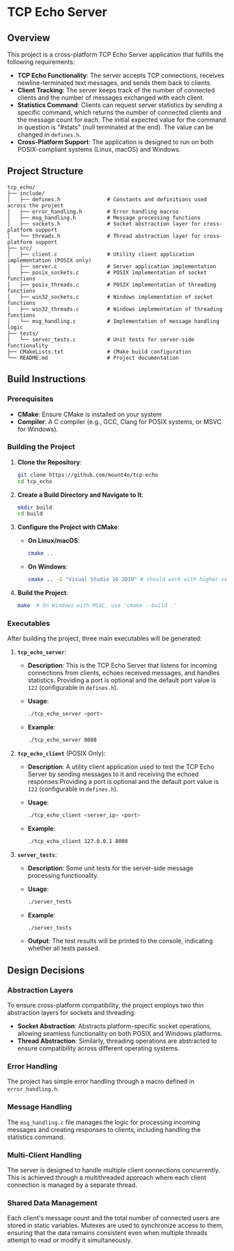 # TCP Echo Server

## Overview

This project is a cross-platform TCP Echo Server application that fulfills the following requirements:

- **TCP Echo Functionality**: The server accepts TCP connections, receives newline-terminated text messages, and sends them back to clients.
- **Client Tracking**: The server keeps track of the number of connected clients and the number of messages exchanged with each client.
- **Statistics Command**: Clients can request server statistics by sending a specific command, which returns the number of connected clients and the message count for each. The initial expected value for the command in question is "#stats" (null terminated at the end). The value can be changed in `defines.h`.
- **Cross-Platform Support**: The application is designed to run on both POSIX-compliant systems (Linux, macOS) and Windows.


## Project Structure

```plaintext
tcp_echo/
├── include/
│   ├── defines.h               # Constants and definitions used across the project
│   ├── error_handling.h        # Error handling macros
│   ├── msg_handling.h          # Message processing functions
│   ├── sockets.h               # Socket abstraction layer for cross-platform support
│   └── threads.h               # Thread abstraction layer for cross-platform support
├── src/
│   ├── client.c                # Utility client application implementation (POSIX only)
│   ├── server.c                # Server application implementation
│   ├── posix_sockets.c         # POSIX implementation of socket functions
│   ├── posix_threads.c         # POSIX implementation of threading functions
│   ├── win32_sockets.c         # Windows implementation of socket functions
│   ├── win32_threads.c         # Windows implementation of threading functions
│   └── msg_handling.c          # Implementation of message handling logic
├── tests/
│   └── server_tests.c          # Unit tests for server-side functionality
├── CMakeLists.txt              # CMake build configuration
└── README.md                   # Project documentation
```

## Build Instructions

### Prerequisites

- **CMake**: Ensure CMake is installed on your system
- **Compiler**: A C compiler (e.g., GCC, Clang for POSIX systems, or MSVC for Windows).

### Building the Project

1. **Clone the Repository**:

    ```sh
    git clone https://github.com/mount4o/tcp-echo
    cd tcp_echo
    ```

2. **Create a Build Directory and Navigate to It**:

    ```sh
    mkdir build
    cd build
    ```

3. **Configure the Project with CMake**:

    - **On Linux/macOS**:

        ```sh
        cmake ..
        ```

    - **On Windows**:

        ```sh
        cmake .. -G "Visual Studio 16 2019" # should work with higher versions of Visual Studio, as well
        ```

4. **Build the Project**:

    ```sh
    make  # On Windows with MSVC, use 'cmake --build .'
    ```

### Executables

After building the project, three main executables will be generated:

1. **`tcp_echo_server`**:
    - **Description**: This is the TCP Echo Server that listens for incoming connections from clients, echoes received messages, and handles statistics. Providing a port is optional and the default port value is `122` (configurable in `defines.h`).
    - **Usage**:

        ```sh
        ./tcp_echo_server <port>
        ```

    - **Example**:

        ```sh
        ./tcp_echo_server 8080
        ```

2. **`tcp_echo_client`** (POSIX Only):
    - **Description**: A utility client application used to test the TCP Echo Server by sending messages to it and receiving the echoed responses.Providing a port is optional and the default port value is `122` (configurable in `defines.h`).
    - **Usage**:

        ```sh
        ./tcp_echo_client <server_ip> <port>
        ```

    - **Example**:

        ```sh
        ./tcp_echo_client 127.0.0.1 8080
        ```

3. **`server_tests`**:
    - **Description**: Some unit tests for the server-side message processing functionality.
    - **Usage**:

        ```sh
        ./server_tests
        ```

    - **Example**:

        ```sh
        ./server_tests
        ```

    - **Output**: The test results will be printed to the console, indicating whether all tests passed.

## Design Decisions

### Abstraction Layers

To ensure cross-platform compatibility, the project employs two thin abstraction layers for sockets and threading:

- **Socket Abstraction**: Abstracts platform-specific socket operations, allowing seamless functionality on both POSIX and Windows platforms.
- **Thread Abstraction**: Similarly, threading operations are abstracted to ensure compatibility across different operating systems.

### Error Handling

The project has simple error handling through a macro defined in `error_handling.h`.

### Message Handling

The `msg_handling.c` file manages the logic for processing incoming messages and creating responses to clients, including handling the statistics command.

### Multi-Client Handling

The server is designed to handle multiple client connections concurrently. This is achieved through a multithreaded approach where each client connection is managed by a separate thread.

### Shared Data Management

Each client's message count and the total number of connected users are stored in static variables. Mutexes are used to synchronize access to them, ensuring that the data remains consistent even when multiple threads attempt to read or modify it simultaneously.
